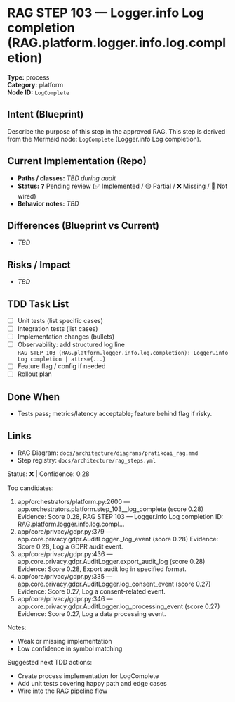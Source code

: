 # RAG STEP 103 — Logger.info Log completion (RAG.platform.logger.info.log.completion)

**Type:** process  
**Category:** platform  
**Node ID:** `LogComplete`

## Intent (Blueprint)
Describe the purpose of this step in the approved RAG. This step is derived from the Mermaid node: `LogComplete` (Logger.info Log completion).

## Current Implementation (Repo)
- **Paths / classes:** _TBD during audit_
- **Status:** ❓ Pending review (✅ Implemented / 🟡 Partial / ❌ Missing / 🔌 Not wired)
- **Behavior notes:** _TBD_

## Differences (Blueprint vs Current)
- _TBD_

## Risks / Impact
- _TBD_

## TDD Task List
- [ ] Unit tests (list specific cases)
- [ ] Integration tests (list cases)
- [ ] Implementation changes (bullets)
- [ ] Observability: add structured log line  
  `RAG STEP 103 (RAG.platform.logger.info.log.completion): Logger.info Log completion | attrs={...}`
- [ ] Feature flag / config if needed
- [ ] Rollout plan

## Done When
- Tests pass; metrics/latency acceptable; feature behind flag if risky.

## Links
- RAG Diagram: `docs/architecture/diagrams/pratikoai_rag.mmd`
- Step registry: `docs/architecture/rag_steps.yml`


<!-- AUTO-AUDIT:BEGIN -->
Status: ❌  |  Confidence: 0.28

Top candidates:
1) app/orchestrators/platform.py:2600 — app.orchestrators.platform.step_103__log_complete (score 0.28)
   Evidence: Score 0.28, RAG STEP 103 — Logger.info Log completion
ID: RAG.platform.logger.info.log.compl...
2) app/core/privacy/gdpr.py:379 — app.core.privacy.gdpr.AuditLogger._log_event (score 0.28)
   Evidence: Score 0.28, Log a GDPR audit event.
3) app/core/privacy/gdpr.py:436 — app.core.privacy.gdpr.AuditLogger.export_audit_log (score 0.28)
   Evidence: Score 0.28, Export audit log in specified format.
4) app/core/privacy/gdpr.py:335 — app.core.privacy.gdpr.AuditLogger.log_consent_event (score 0.27)
   Evidence: Score 0.27, Log a consent-related event.
5) app/core/privacy/gdpr.py:346 — app.core.privacy.gdpr.AuditLogger.log_processing_event (score 0.27)
   Evidence: Score 0.27, Log a data processing event.

Notes:
- Weak or missing implementation
- Low confidence in symbol matching

Suggested next TDD actions:
- Create process implementation for LogComplete
- Add unit tests covering happy path and edge cases
- Wire into the RAG pipeline flow
<!-- AUTO-AUDIT:END -->